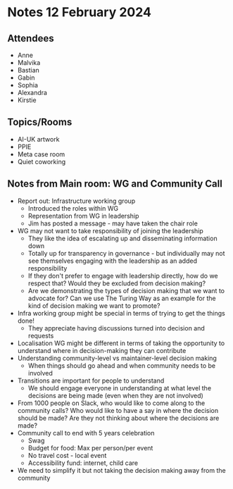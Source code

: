 # Notes 12 February 2024

## Attendees

* Anne
* Malvika
* Bastian
* Gabin
* Sophia
* Alexandra
* Kirstie


## Topics/Rooms

* AI-UK artwork
* PPIE 
* Meta case room
* Quiet coworking    

## Notes from Main room: WG and Community Call

* Report out: Infrastructure working group
    * Introduced the roles within WG
    * Representation from WG in leadership
    * Jim has posted a message - may have taken the chair role
* WG may not want to take responsibility of joining the leadership
    * They like the idea of escalating up and disseminating information down
    * Totally up for transparency in governance - but individually may not see themselves engaging with the leadership as an added responsibility
    * If they don't prefer to engage with leadership directly, how do we respect that? Would they be excluded from decision making?
    * Are we demonstrating the types of decision making that we want to advocate for? Can we use The Turing Way as an example for the kind of decision making we want to promote?
* Infra working group might be special in terms of trying to get the things done!
    * They appreciate having discussions turned into decision and requests
* Localisation WG might be different in terms of taking the opportunity to understand where in decision-making they can contribute
* Understanding community-level vs maintainer-level decision making
    * When things should go ahead and when community needs to be involved
* Transitions are important for people to understand
    * We should engage everyone in understanding at what level the decisions are being made (even when they are not involved)
* From 1000 people on Slack, who would like to come along to the community calls? Who would like to have a say in where the decision should be made? Are they not thinking about where the decisions are made?
* Community call to end with 5 years celebration
    * Swag
    * Budget for food: Max per person/per event
    * No travel cost - local event
    * Accessibility fund: internet, child care
* We need to simplify it but not taking the decision making away from the community
